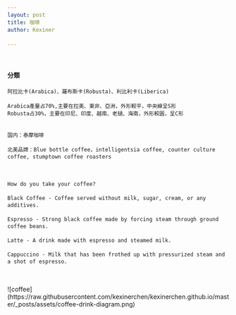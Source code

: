 ```yaml
---
layout: post
title: 咖啡
author: Kexiner

---
```




<br>

#### 分類
```
阿拉比卡(Arabica)、羅布斯卡(Robusta)、利比利卡(Liberica)

Arabica產量占70%,主要在拉美、東非、亞洲，外形較平，中央線呈S形
Robusta占30%，主要在印尼、印度、越南、老撾、海南，外形較圓，呈C形


国内：泰摩咖啡

北美品牌：Blue bottle coffee，intelligentsia coffee, counter culture coffee, stumptown coffee roasters



```


```
How do you take your coffee?

Black Coffee - Coffee served without milk, sugar, cream, or any additives. 

Espresso - Strong black coffee made by forcing steam through ground coffee beans.

Latte - A drink made with espresso and steamed milk. 

Cappuccino - Milk that has been frothed up with pressurized steam and a shot of espresso.


```
<br>
![coffee](https://raw.githubusercontent.com/kexinerchen/kexinerchen.github.io/master/_posts/assets/coffee-drink-diagram.png)






